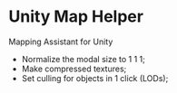 # Unity Map Helper
Mapping Assistant for Unity

- Normalize the modal size to 1 1 1;
- Make compressed textures;
- Set culling for objects in 1 click (LODs);

